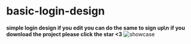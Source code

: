 # basic-login-design
 **simple login design if you edit you can do the same to sign up\n**
 **if you download the project please click the star <3**
![showcase](https://user-images.githubusercontent.com/90057373/138754013-6f16efac-ca56-42ad-b282-db08246dbb79.gif)
